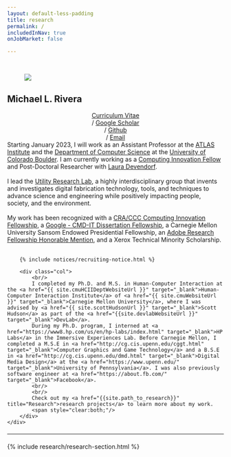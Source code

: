 ```yaml
---
layout: default-less-padding
title: research
permalink: /
includedInNav: true
onJobMarket: false

---
```

<!-- {% include big-name-header.html %} -->

<div class="post" style="margin-top: 44px;">
  <article class="post-content">
    <div id="portrait-img-container" class="col one right">
        <div  class="col three right" style="padding: 0px 40px 0px 40px;">
            <img class="portrait-img three right round-corners" src="{{site.assetsDir | append: '/img/self/me_440x440.jpg'}}">
        </div>
        <div class="name-header">
            <h2>Michael L. Rivera</h2>
        </div>
      <!-- <hr class="col whole hr-partial-sep"/> -->
      <div class="contact-text-items col three" style="text-align:center;" >
        <a href="{{site.url_for_cv}}" target="_blank" title="Curriculum Vitae">Curriculum Vitae</a>
        <br class="hidden-break-wrap"/>
        <span class="hidden-unless-small-screen"> / </span>       
        <a href="{{site.google_scholar_url}}" title="Google Scholar" target="_blank">Google Scholar</a>
        <br class="hidden-break-wrap"/>
        <span class="hidden-unless-small-screen"> / </span>
        <a href="https://github.com/{{site.github_username}}" target="_blank" title="Github">Github</a>
        <br class="hidden-break-wrap"/>
        <span class="hidden-unless-small-screen"> / </span>
        <a href="mailto:{{site.email}}" title="Email">Email</a>
        <br/>
      </div>
    </div>
    <div class="float-left">
        Starting January 2023, I will work as an Assistant Professor at the <a href="{{ site.cuAtlasUrl }}" target="_blank">ATLAS Institute</a> and the <a href="https://www.colorado.edu/cs/" target="_blank">Department of Computer Science</a> at the <a href="{{ site.cuBoulderWebsiteUrl }}" target="_blank">University of Colorado Boulder</a>. I am currently working as a <a href="{{ site.ciFellows2021Url }}"  target="_blank">Computing Innovation Fellow</a> and Post-Doctoral Researcher with <a href="{{ site.unstableDesignUrl }}" target="_blank">Laura Devendorf</a>.
        <br/>
        <br/>
         I lead the <a class="bold" href="https://utilityresearchlab.org" target="_blank">Utility Research Lab</a>, a highly interdisciplinary group that invents and investigates digital fabrication technology, tools, and techniques to advance science and engineering while positively impacting people, society, and the environment.
        <br/>    
        <br/>
        My work has been recognized with a <a href="https://cccblog.org/2021/07/22/announcing-the-2021-computing-innovation-fellows/#:~:text=CRA%20and%20CCC%20are%20extremely,CIFellowships%20at%2048%20different%20universities" target="_blank">CRA/CCC Computing Innovation Fellowship</a>, a <a href="https://blog.google/outreach-initiatives/education/new-awards-support-future-leaders-computing-research/" target="_blank">Google - CMD-IT Dissertation Fellowship</a>, a Carnegie Mellon University Sansom Endowed Presidential Fellowship, an <a href="https://research.adobe.com/fellowship/previous-fellowship-award-winners/" target="_blank">Adobe Research Fellowship Honorable Mention</a>, and a Xerox Technical Minority Scholarship.
        <br/>
        <br/>

        {% include notices/recruiting-notice.html %}

        <div class="col">
            <br/>
            I completed my Ph.D. and M.S. in Human-Computer Interaction at the <a href="{{ site.cmuHCIIDeptWebsiteUrl }}" target="_blank">Human-Computer Interaction Institute</a> of <a href="{{ site.cmuWebsiteUrl }}" target="_blank">Carnegie Mellon University</a>, where I was advised by <a href="{{ site.scottHudsonUrl }}" target="_blank">Scott Hudson</a> as part of the <a href="{{site.devlabWebsiteUrl }}" target="_blank">DevLab</a>.
            During my Ph.D. program, I interned at <a href="https://www8.hp.com/us/en/hp-labs/index.html" target="_blank">HP Labs</a> in the Immersive Experiences Lab. Before Carnegie Mellon, I completed a M.S.E in <a href="http://cg.cis.upenn.edu/cggt.html" target="_blank">Computer Graphics and Game Technology</a> and a B.S.E in <a href="http://cg.cis.upenn.edu/dmd.html" target="_blank">Digital Media Design</a> at the <a href="https://www.upenn.edu/" target="_blank">University of Pennsylvania</a>. I was also previously software engineer at <a href="https://about.fb.com/" target="_blank">Facebook</a>.
            <br/>
            <br/>
            Check out my <a href="{{site.path_to_research}}" title="Research">research projects</a> to learn more about my work.
            <span style="clear:both;"/>
        </div>
    </div>

  </article>
</div>

<hr class="hr-partial-sep" style="margin-top:20px; margin-bottom:20px;" />

{% include research/research-section.html %}
